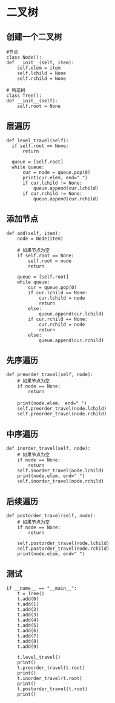 # 二叉树

## 创建一个二叉树

    #节点
    class Node():
    def __init__(self, item):
        self.elem = item
        self.lchild = None
        self.rchild = None
        
    # 构造树
    class Tree():
    def __init__(self):
        self.root = None
        
##  层遍历

    def level_travel(self):
      if self.root == None:
          return 

      queue = [self.root]
      while queue:
          cur = node = queue.pop(0)
          print(cur.elem, end=" ")
          if cur.lchild != None:
              queue.append(cur.lchild)
          if cur.rchild != None:
              queue.append(cur.rchild)


## 添加节点

    def add(self, item):
        node = Node(item)

        # 如果节点为空
        if self.root == None:
            self.root = node
            return

        queue = [self.root]
        while queue:
            cur = queue.pop(0)
            if cur.lchild == None:
                cur.lchild = node
                return 
            else:
                queue.append(cur.lchild)
            if cur.rchild == None:
                cur.rchild = node
                return 
            else:
                queue.append(cur.rchild)


## 先序遍历
    def preorder_travel(self, node):
        # 如果节点为空
        if node == None:
            return

        print(node.elem， end=" ")
        self.preorder_travel(node.lchild)
        self.preorder_travel(node.rchild)
        
        
## 中序遍历
    def inorder_travel(self, node):
        # 如果节点为空
        if node == None:
            return
        self.inorder_travel(node.lchild)
        print(node.elem, end=" ")
        self.inorder_travel(node.rchild)


## 后续遍历
    def postorder_travel(self, node):
        # 如果节点为空
        if node == None:
            return

        self.postorder_travel(node.lchild)
        self.postorder_travel(node.rchild)
        print(node.elem, end=" ")
        

## 测试
    if __name__ == "__main__":
        t = Tree()
        t.add(0)
        t.add(1)
        t.add(2)
        t.add(3)
        t.add(4)
        t.add(5)
        t.add(6)
        t.add(7)
        t.add(8)
        t.add(9)

        t.level_travel()
        print()
        t.preorder_travel(t.root)
        print()
        t.inorder_travel(t.root)
        print()
        t.postorder_travel(t.root)
        print()



  
